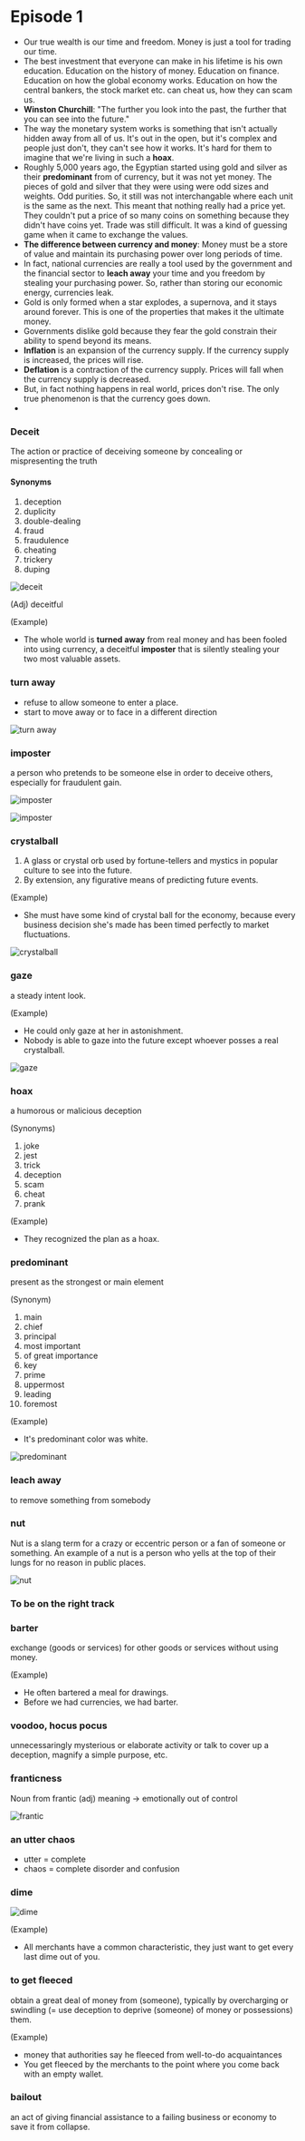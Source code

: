 # Episode 1
- Our true wealth is our time and freedom. Money is just a tool for trading our time.
- The best investment that everyone can make in his lifetime is his own education. Education on the history of money. Education on finance. Education on how the global economy works. Education on how the central bankers, the stock market etc. can cheat us, how they can scam us.
- **Winston Churchill**: "The further you look into the past, the further that you can see into the future."
- The way the monetary system works is something that isn't actually hidden away from all of us. It's out in the open, but it's complex and people just don't, they can't see how it works. It's hard for them to imagine that we're living in such a **hoax**.
- Roughly 5,000 years ago, the Egyptian started using gold and silver as their **predominant** from of currency, but it was not yet money. The pieces of gold and silver that they were using were odd sizes and weights. Odd purities. So, it still was not interchangable where each unit is the same as the next. This meant that nothing really had a price yet. They couldn't put a price of so many coins on something because they didn't have coins yet. Trade was still difficult. It was a kind of guessing game when it came to exchange the values.
- **The difference between currency and money**: Money must be a store of value and maintain its purchasing power over long periods of time.
- In fact, national currencies are really a tool used by the government and the financial sector to **leach away** your time and you freedom by stealing your purchasing power. So, rather than storing our economic energy, currencies leak.
- Gold is only formed when a star explodes, a supernova, and it stays around forever. This is one of the properties that makes it the ultimate money.
- Governments dislike gold because they fear the gold constrain their ability to spend beyond its means.
- **Inflation** is an expansion of the currency supply. If the currency supply is increased, the prices will rise.
- **Deflation** is a contraction of the currency supply. Prices will fall when the currency supply is decreased.
- But, in fact nothing happens in real world, prices don't rise. The only true phenomenon is that the currency goes down.
- 

### Deceit
The action or practice of deceiving someone by concealing or mispresenting the truth

#### Synonyms
1. deception
2. duplicity
3. double-dealing
4. fraud
5. fraudulence
6. cheating
7. trickery
8. duping

![deceit](../img/deceit.png)

(Adj) deceitful

(Example)
- The whole world is **turned away** from real money and has been fooled into using currency, a deceitful **imposter** that is silently stealing your two most valuable assets.

### turn away
- refuse to allow someone to enter a place.
- start to move away or to face in a different direction

![turn away](../img/turn_away.png)

### imposter
a person who pretends to be someone else in order to deceive others, especially for fraudulent gain.

![imposter](../img/imposter.png)

![imposter](../img/imposter_mouse.png)

### crystalball
1. A glass or crystal orb used by fortune-tellers and mystics in popular culture to see into the future.
2. By extension, any figurative means of predicting future events.

(Example)
- She must have some kind of crystal ball for the economy, because every business decision she's made has been timed perfectly to market fluctuations.

![crystalball](../img/crystalball.jpg)

### gaze
a steady intent look.

(Example)
- He could only gaze at her in astonishment.
- Nobody is able to gaze into the future except whoever posses a real crystalball.

![gaze](../img/gaze.jpg)

### hoax
a humorous or malicious deception

(Synonyms)
1. joke
2. jest
3. trick
4. deception
5. scam
6. cheat
7. prank

(Example)
- They recognized the plan as a hoax.

### predominant
present as the strongest or main element

(Synonym)
1. main
2. chief
3. principal
4. most important
5. of great importance
6. key
7. prime
8. uppermost
9. leading
10. foremost

(Example)
- It's predominant color was white.

![predominant](../img/predominant.png)

### leach away
to remove something from somebody

### nut
Nut is a slang term for a crazy or eccentric person or a fan of someone or something. An example of a nut is a person who yells at the top of their lungs for no reason in public places.

![nut](../img/nut.png)

### To be on the right track


### barter
exchange (goods or services) for other goods or services without using money.

(Example)
- He often bartered a meal for drawings.
- Before we had currencies, we had barter.


### voodoo, hocus pocus
unnecessaringly mysterious or elaborate activity or talk to cover up a deception, magnify a simple purpose, etc.

### franticness
Noun from frantic (adj) meaning -> emotionally out of control

![frantic](../img/frantic.png)

### an utter chaos
- utter = complete
- chaos = complete disorder and confusion

### dime

![dime](../img/dime].jpg)

(Example)
- All merchants have a common characteristic, they just want to get every last dime out of you.

### to get fleeced
obtain a great deal of money from (someone), typically by overcharging or swindling (= use deception to deprive (someone) of money or possessions) them.

(Example)
- money that authorities say he fleeced from well-to-do acquaintances
- You get fleeced by the merchants to the point where you come back with an empty wallet.

### bailout
an act of giving financial assistance to a failing business or economy to save it from collapse.

